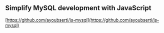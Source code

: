 ## Simplify MySQL development with JavaScript
  
  [https://github.com/ayoubserti/js-mysql](https://github.com/ayoubserti/js-mysql)